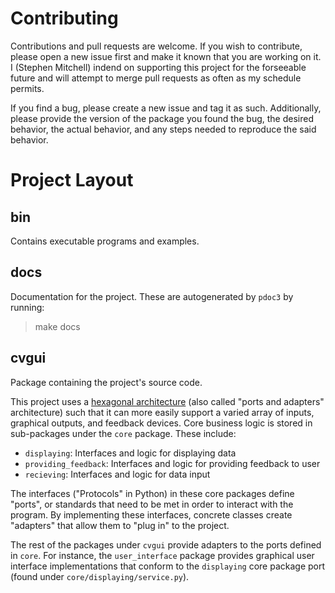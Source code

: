 # Contributing

Contributions and pull requests are welcome. If you wish to contribute, please
open a new issue first and make it known that you are working on it. I
(Stephen Mitchell) indend on supporting this project for the forseeable future
and will attempt to merge pull requests as often as my schedule permits.

If you find a bug, please create a new issue and tag it as such. Additionally,
please provide the version of the package you found the bug, the desired
behavior, the actual behavior, and any steps needed to reproduce the said
behavior.

# Project Layout

## bin

Contains executable programs and examples.

## docs

Documentation for the project. These are autogenerated by `pdoc3` by
running:
> make docs

## cvgui

Package containing the project's source code.

This project uses a 
[hexagonal architecture](https://en.wikipedia.org/wiki/Hexagonal_architecture_(software)) 
(also called "ports and adapters" architecture)
such that it can more easily support a varied array of inputs, graphical
outputs, and feedback devices. Core business logic is stored in
sub-packages under the `core` package. These include:
- `displaying`: Interfaces and logic for displaying data
- `providing_feedback`: Interfaces and logic for providing feedback to user
- `recieving`: Interfaces and logic for data input
<!-- - `logging`: Interfaces and logic for logging  -->

The interfaces ("Protocols" in Python) in these core packages define
"ports", or standards that need to be met in order to interact with the 
program. By implementing these interfaces, concrete classes create 
"adapters" that allow them to "plug in" to the project. 

The rest of the packages under `cvgui` provide adapters to the ports
defined in `core`. For instance, the `user_interface` package provides
graphical user interface implementations that conform to the `displaying`
core package port (found under `core/displaying/service.py`).

<!-- ## tests

lol -->